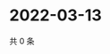 # 2022-03-13

共 0 条

<!-- BEGIN WEIBO -->
<!-- 最后更新时间 Sun Mar 13 2022 21:20:02 GMT+0800 (China Standard Time) -->

<!-- END WEIBO -->
